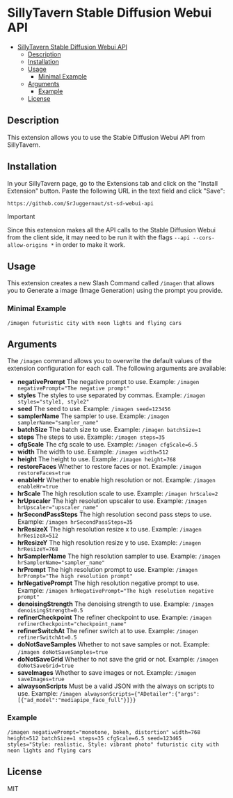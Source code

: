 # SillyTavern Stable Diffusion Webui API

- [SillyTavern Stable Diffusion Webui API](#sillytavern-stable-diffusion-webui-api)
  - [Description](#description)
  - [Installation](#installation)
  - [Usage](#usage)
    - [Minimal Example](#minimal-example)
  - [Arguments](#arguments)
    - [Example](#example)
  - [License](#license)


## Description

This extension allows you to use the Stable Diffusion Webui API from SillyTavern.

## Installation

In your SillyTavern page, go to the Extensions tab and click on the "Install Extension" button. Paste the following URL in the text field and click "Save":

```
https://github.com/SrJuggernaut/st-sd-webui-api
```
> [!IMPORTANT]  
> Since this extension makes all the API calls to the Stable Diffusion Webui from the client side, it may need to be run it with the flags `--api --cors-allow-origins *` in order to make it work.

## Usage

This extension creates a new Slash Command called `/imagen` that allows you to Generate a image (Image Generation) using the prompt you provide.

### Minimal Example

```
/imagen futuristic city with neon lights and flying cars
```

## Arguments

The `/imagen` command allows you to overwrite the default values of the extension configuration for each call. The following arguments are available:

- **negativePrompt** The negative prompt to use. Example: `/imagen negativePrompt="The negative prompt"`
- **styles** The styles to use separated by commas. Example: `/imagen styles="style1, style2"`
- **seed** The seed to use. Example: `/imagen seed=123456`
- **samplerName** The sampler to use. Example: `/imagen samplerName="sampler_name"`
- **batchSize** The batch size to use. Example: `/imagen batchSize=1`
- **steps** The steps to use. Example: `/imagen steps=35`
- **cfgScale** The cfg scale to use. Example: `/imagen cfgScale=6.5`
- **width** The width to use. Example: `/imagen width=512`
- **height** The height to use. Example: `/imagen height=768`
- **restoreFaces** Whether to restore faces or not. Example: `/imagen restoreFaces=true`
- **enableHr** Whether to enable high resolution or not. Example: `/imagen enableHr=true`
- **hrScale** The high resolution scale to use. Example: `/imagen hrScale=2`
- **hrUpscaler** The high resolution upscaler to use. Example: `/imagen hrUpscaler="upscaler_name"`
- **hrSecondPassSteps** The high resolution second pass steps to use. Example: `/imagen hrSecondPassSteps=35`
- **hrResizeX** The high resolution resize x to use. Example: `/imagen hrResizeX=512`
- **hrResizeY** The high resolution resize y to use. Example: `/imagen hrResizeY=768`
- **hrSamplerName** The high resolution sampler to use. Example: `/imagen hrSamplerName="sampler_name"`
- **hrPrompt** The high resolution prompt to use. Example: `/imagen hrPrompt="The high resolution prompt"`
- **hrNegativePrompt** The high resolution negative prompt to use. Example: `/imagen hrNegativePrompt="The high resolution negative prompt"`
- **denoisingStrength** The denoising strength to use. Example: `/imagen denoisingStrength=0.5`
- **refinerCheckpoint** The refiner checkpoint to use. Example: `/imagen refinerCheckpoint="checkpoint_name"`
- **refinerSwitchAt** The refiner switch at to use. Example: `/imagen refinerSwitchAt=0.5`
- **doNotSaveSamples** Whether to not save samples or not. Example: `/imagen doNotSaveSamples=true`
- **doNotSaveGrid** Whether to not save the grid or not. Example: `/imagen doNotSaveGrid=true`
- **saveImages** Whether to save images or not. Example: `/imagen saveImages=true`
- **alwaysonScripts** Must be a valid JSON with the always on scripts to use. Example: `/imagen alwaysonScripts={"ADetailer":{"args":[{"ad_model":"mediapipe_face_full"}]}}`

### Example

```
/imagen negativePrompt="monotone, bokeh, distortion" width=768 height=512 batchSize=1 steps=35 cfgScale=6.5 seed=123465 styles="Style: realistic, Style: vibrant photo" futuristic city with neon lights and flying cars
```

## License

MIT

